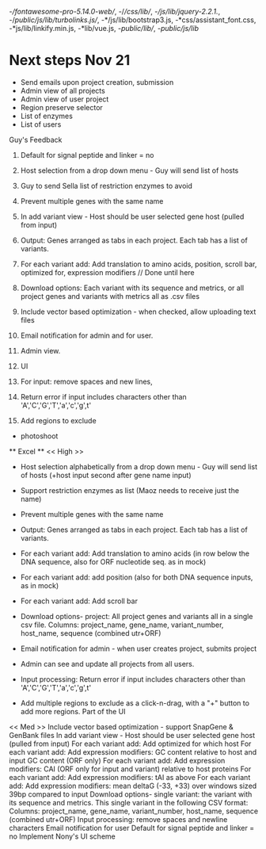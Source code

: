 -*/fontawesome-pro-5.14.0-web/*, -/*/css/lib/*, -*/js/lib/jquery-2.2.1.*, -/*public/js/lib/turbolinks.js/*, -*/js/lib/bootstrap3.js, -*css/assistant_font.css, -*js/lib/linkify.min.js, -*lib/vue.js, -*public/lib/*, -*public/js/lib*

Next steps Nov 21 
=================
* Send emails upon project creation, submission 
* Admin view of all projects 
* Admin view of user project 
* Region preserve selector 
* List of enzymes
* List of users

Guy's Feedback
1. Default for signal peptide and linker = no 
2. Host selection from a drop down menu - Guy will send list of hosts
4. Guy to send Sella list of restriction enzymes to avoid
5. Prevent multiple genes with the same name
6. In add variant view - Host should be user selected gene host (pulled from input)
7. Output: Genes arranged as tabs in each project. Each tab has a list of variants.
8. For each variant add: Add translation to amino acids, position, scroll bar, optimized for, expression modifiers
// Done until here

9. Download options: Each variant with its sequence and metrics, or all project genes and variants with metrics all as .csv files

3. Include vector based optimization - when checked, allow uploading text files

10. Email notification for admin and for user.
11. Admin view.
12. UI
13. For input: remove spaces and new lines,
14. Return error if input includes characters other than 'A','C','G','T','a','c','g',t'
15. Add regions to exclude

- photoshoot

** Excel ** 
<< High >>
* Host selection alphabetically from a drop down menu - Guy will send list of hosts (+host input second after gene name input)
* Support restriction enzymes as list (Maoz needs to receive just the name)
* Prevent multiple genes with the same name
* Output: Genes arranged as tabs in each project. Each tab has a list of variants.
* For each variant add: Add translation to amino acids (in row below the DNA sequence, also for ORF nucleotide seq. as in mock)
* For each variant add: add position (also for both DNA sequence inputs, as in mock)
* For each variant add: Add scroll bar
* Download options- project: All project genes and variants all in a single csv file. 
Columns: project_name, gene_name, variant_number, host_name, sequence (combined utr+ORF)

* Email notification for admin - when user creates project, submits project
* Admin can see and update all projects from all users.
* Input processing: Return error if input includes characters other than 'A','C','G','T','a','c','g',t'
* Add multiple regions to exclude as a click-n-drag, with a "+" button to add more regions. Part of the UI

<< Med >>
Include vector based optimization - support SnapGene & GenBank files
In add variant view - Host should be user selected gene host (pulled from input)
For each variant add: Add optimized for which host
For each variant add: Add expression modifiers: GC content relative to host and input GC content (ORF only)
For each variant add: Add expression modifiers: CAI (ORF only for input and variant) relative to host proteins 
For each variant add: Add expression modifiers: tAI as above
For each variant add: Add expression modifiers: mean deltaG (-33, +33) over windows sized 39bp compared to input
Download options- single variant: the variant with its sequence and metrics. This single variant in the following CSV format:
Columns: project_name, gene_name, variant_number, host_name, sequence (combined utr+ORF)
Input processing: remove spaces and newline characters
 Email notification for user
Default for signal peptide and linker = no
Implement Nony's UI scheme
